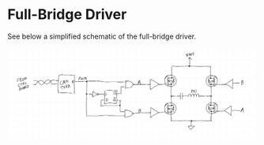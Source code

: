 # Full-Bridge Driver
See below a simplified schematic of the full-bridge driver.

![Simplified Schematic](imgs/full_bridge_simplified_schematic.png)